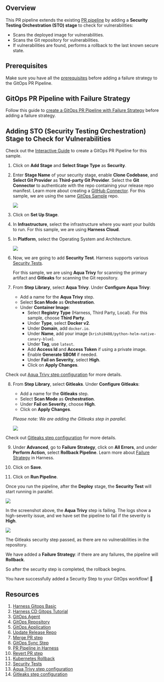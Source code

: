## Overview
This PR pipeline extends the existing [PR pipeline](/Failure-Strategy-PR-Pipeline/README.md) by adding a **Security Testing Orchestration (STO) stage** to check for vulnerabilities:
   - Scans the deployed image for vulnerabilities.
   - Scans the Git repository for vulnerabilities.
   - If vulnerabilities are found, performs a rollback to the last known secure state.

## Prerequisites

Make sure you have all the [prerequisites](/PR-Pipeline/README.md#prerequisites) before adding a failure strategy to the GitOps PR Pipeline.

## GitOps PR Pipeline with Failure Strategy 

Follow this guide to [create a GitOps PR Pipeline with Failure Strategy](/Failure-Strategy-PR-Pipeline/README.md#adding-a-failure-strategy-to-the-gitops-pipeline) before adding a failure strategy.

## Adding STO (Security Testing Orchestration) Stage to Check for Vulnerabilities

Check out the [Interactive Guide](https://app.tango.us/app/embed/fe5dbf35-9569-48ec-8a3d-b63cda8a5803) to create a GitOps PR Pipeline for this sample.

1. Click on **Add Stage** and **Select Stage Type** as **Security**.
2. Enter **Stage Name** of your security stage, enable **Clone Codebase**, and **Select Git Provider** as **Third-party Git Provider**. Select the **Git Connector** to authenticate with the repo containing your release repo manifest. Learn more about creating a [GitHub Connector](https://developer.harness.io/docs/platform/connectors/code-repositories/ref-source-repo-provider/git-hub-connector-settings-reference/). For this sample, we are using the same [GitOps Sample](https://github.com/harness-community/Gitops-Samples) repo.

   ![](/static/sto_stage.png)

3. Click on **Set Up Stage**.
4. In **Infrastructure**, select the infrastructure where you want your builds to run. For this sample, we are using **Harness Cloud**.
5. In **Platform**, select the Operating System and Architecture.

   ![](/static/sto_infra.png)

6. Now, we are going to add **Security Test**. Harness supports various [Security Tests](https://developer.harness.io/docs/category/scanner-configurations).

   For this sample, we are using **Aqua Trivy** for scanning the primary artifact and **Gitleaks** for scanning the Git repository.

7. From **Step Library**, select **Aqua Trivy**. Under **Configure Aqua Trivy**:
   - Add a name for the **Aqua Trivy** step.
   - Select **Scan Mode** as **Orchestration**.
   - Under **Container Image**:
     - Select **Registry Type** (Harness, Third Party, Local). For this sample, choose **Third Party**.
     - Under **Type**, select **Docker v2**.
     - Under **Domain**, add `docker.io`.
     - Under **Name**, add your image (`krishi0408/python-helm-native-canary-blue`).
     - Under **Tag**, use `latest`.
     - Add **Access Id** and **Access Token** if using a private image.
     - Enable **Generate SBOM** if needed.
     - Under **Fail on Severity**, select **High**.
     - Click on **Apply Changes**.

Check out [Aqua Trivy step configuration](https://developer.harness.io/docs/security-testing-orchestration/sto-techref-category/trivy/aqua-trivy-scanner-reference) for more details.

8. From **Step Library**, select **Gitleaks**. Under **Configure Gitleaks**:
   - Add a name for the **Gitleaks** step.
   - Select **Scan Mode** as **Orchestration**.
   - Under **Fail on Severity**, choose **High**.
   - Click on **Apply Changes**.

   *Please note: We are adding the Gitleaks step in parallel.*
   
   ![](/static/sto_parallel.png)

Check out [Gitleaks step configuration](https://developer.harness.io/docs/security-testing-orchestration/sto-techref-category/gitleaks-scanner-reference/) for more details.


9. Under **Advanced**, go to **Failure Strategy**, click on **All Errors**, and under **Perform Action**, select **Rollback Pipeline**. Learn more about [Failure Strategy](https://developer.harness.io/docs/platform/pipelines/failure-handling/define-a-failure-strategy-on-stages-and-steps) in Harness.

10. Click on **Save**.

11. Click on **Run Pipeline**.

Once you run the pipeline, after the **Deploy** stage, the **Security Test** will start running in parallel.

![](/static/sto-parallel_running.png)

In the screenshot above, the **Aqua Trivy** step is failing. The logs show a high-severity issue, and we have set the pipeline to fail if the severity is **High**.

![](/static/sto_logs.png)

The Gitleaks security step passed, as there are no vulnerabilities in the repository.

We have added a **Failure Strategy**: if there are any failures, the pipeline will **Rollback**.

So after the security step is completed, the rollback begins.

You have successfully added a Security Step to your GitOps workflow! 🚀

## Resources

1. [Harness Gitops Basic](https://developer.harness.io/docs/continuous-delivery/gitops/get-started/harness-git-ops-basics)
2. [Harness CD Gitops Tutorial](https://developer.harness.io/docs/continuous-delivery/gitops/get-started/harness-cd-git-ops-quickstart)
3. [GitOps Agent](https://developer.harness.io/docs/continuous-delivery/gitops/connect-and-manage/install-a-harness-git-ops-agent/) 
4. [GitOps Repository](https://developer.harness.io/docs/continuous-delivery/gitops/get-started/harness-git-ops-basics#repository)
5. [GitOps Application](https://developer.harness.io/docs/continuous-delivery/gitops/get-started/harness-git-ops-basics#application)
6. [Update Release Repo](https://developer.harness.io/docs/continuous-delivery/gitops/pr-pipelines/gitops-pipeline-steps#update-release-repo-step)
7. [Merge PR step](https://developer.harness.io/docs/continuous-delivery/gitops/pr-pipelines/gitops-pipeline-steps#merge-pr-step)
8. [GitOps Sync Step](https://developer.harness.io/docs/continuous-delivery/gitops/pr-pipelines/gitops-pipeline-steps#gitops-sync-step)
9. [PR Pipeline in Harness](https://developer.harness.io/docs/continuous-delivery/gitops/pr-pipelines/) 
10. [Revert PR step](https://developer.harness.io/docs/continuous-delivery/gitops/pr-pipelines/gitops-pipeline-steps/#revert-pr-step)
11. [Kubernetes Rollback](https://developer.harness.io/docs/continuous-delivery/deploy-srv-diff-platforms/kubernetes/cd-k8s-ref/kubernetes-rollback/) 
12. [Security Tests](https://developer.harness.io/docs/category/scanner-configurations)
13. [Aqua Trivy step configuration](https://developer.harness.io/docs/security-testing-orchestration/sto-techref-category/trivy/aqua-trivy-scanner-reference)
14. [Gitleaks step configuration](https://developer.harness.io/docs/security-testing-orchestration/sto-techref-category/gitleaks-scanner-reference/)